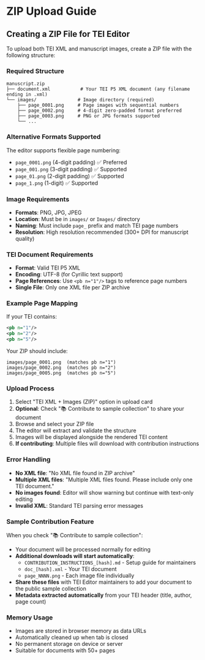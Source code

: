 # ZIP Upload Guide

## Creating a ZIP File for TEI Editor

To upload both TEI XML and manuscript images, create a ZIP file with the following structure:

### Required Structure
```
manuscript.zip
├── document.xml           # Your TEI P5 XML document (any filename ending in .xml)
└── images/               # Image directory (required)
    ├── page_0001.png     # Page images with sequential numbers
    ├── page_0002.png     # 4-digit zero-padded format preferred
    ├── page_0003.png     # PNG or JPG formats supported
    └── ...
```

### Alternative Formats Supported
The editor supports flexible page numbering:
- `page_0001.png` (4-digit padding) ✅ Preferred
- `page_001.png` (3-digit padding) ✅ Supported  
- `page_01.png` (2-digit padding) ✅ Supported
- `page_1.png` (1-digit) ✅ Supported

### Image Requirements
- **Formats**: PNG, JPG, JPEG
- **Location**: Must be in `images/` or `Images/` directory
- **Naming**: Must include `page_` prefix and match TEI page numbers
- **Resolution**: High resolution recommended (300+ DPI for manuscript quality)

### TEI Document Requirements
- **Format**: Valid TEI P5 XML
- **Encoding**: UTF-8 (for Cyrillic text support)
- **Page References**: Use `<pb n="1"/>` tags to reference page numbers
- **Single File**: Only one XML file per ZIP archive

### Example Page Mapping
If your TEI contains:
```xml
<pb n="1"/>
<pb n="2"/>  
<pb n="5"/>
```

Your ZIP should include:
```
images/page_0001.png  (matches pb n="1")
images/page_0002.png  (matches pb n="2") 
images/page_0005.png  (matches pb n="5")
```

### Upload Process
1. Select "TEI XML + Images (ZIP)" option in upload card
2. **Optional**: Check "📚 Contribute to sample collection" to share your document
3. Browse and select your ZIP file
4. The editor will extract and validate the structure
5. Images will be displayed alongside the rendered TEI content
6. **If contributing**: Multiple files will download with contribution instructions

### Error Handling
- **No XML file**: "No XML file found in ZIP archive"
- **Multiple XML files**: "Multiple XML files found. Please include only one TEI document."
- **No images found**: Editor will show warning but continue with text-only editing
- **Invalid XML**: Standard TEI parsing error messages

### Sample Contribution Feature
When you check "📚 Contribute to sample collection":
- Your document will be processed normally for editing
- **Additional downloads will start automatically**:
  - `CONTRIBUTION_INSTRUCTIONS_[hash].md` - Setup guide for maintainers
  - `doc_[hash].xml` - Your TEI document
  - `page_NNNN.png` - Each image file individually
- **Share these files** with TEI Editor maintainers to add your document to the public sample collection
- **Metadata extracted automatically** from your TEI header (title, author, page count)

### Memory Usage
- Images are stored in browser memory as data URLs
- Automatically cleaned up when tab is closed  
- No permanent storage on device or server
- Suitable for documents with 50+ pages